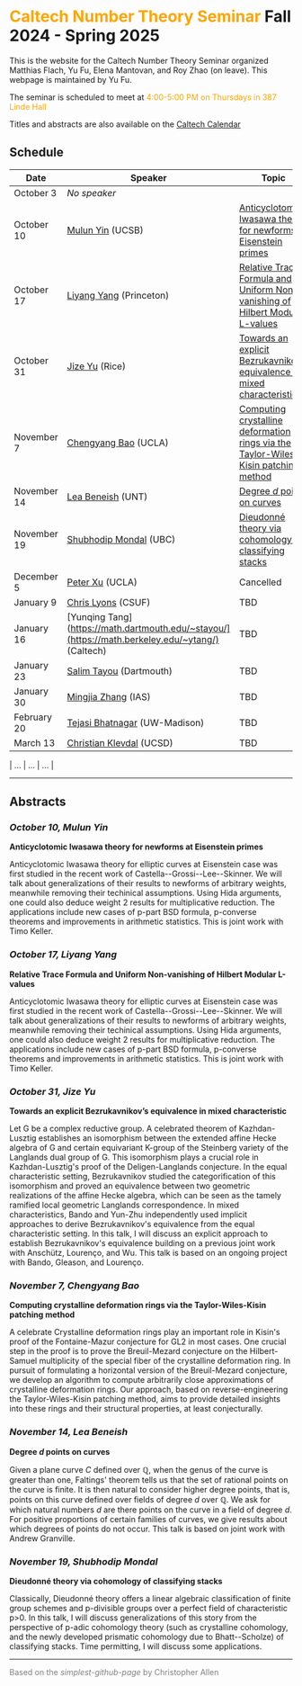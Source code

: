 # <span style="color:orange">Caltech Number Theory Seminar</span> Fall 2024 - Spring 2025

This is the website for the Caltech Number Theory Seminar organized Matthias Flach, Yu Fu, Elena Mantovan, and Roy Zhao (on leave).
This webpage is maintained by Yu Fu.

The seminar is scheduled to meet at <span style="color:orange">4:00-5:00 PM on Thursdays in 387 Linde Hall</span>

Titles and abstracts are also available on the [Caltech Calendar](https://pma.caltech.edu/calendar/week)

## Schedule

| Date          | Speaker           | Topic |
| ----          | -------           | ----- |
| October 3     | _No speaker_      |       |
| October 10    | [Mulun Yin](https://www.math.ucsb.edu/people/mulun-yin) (UCSB) | [Anticyclotomic Iwasawa theory for newforms at Eisenstein primes](#oct10) |
| October 17    | [Liyang Yang](https://lyliyangyang.github.io/) (Princeton) | [Relative Trace Formula and Uniform Non-vanishing of Hilbert Modular L-values](#oct17) |
| October 31    | [Jize Yu](https://sites.google.com/view/jize-yu-math/home?authuser=0) (Rice) | [Towards an explicit Bezrukavnikov’s equivalence in mixed characteristic](#oct31) |
| November 7    | [Chengyang Bao](https://math.uchicago.edu/~c.y.bao/) (UCLA) | [Computing crystalline deformation rings via the Taylor-Wiles-Kisin patching method](#nov7) |
| November 14   | [Lea Beneish](https://sites.google.com/view/lea-beneish/home) (UNT) | [Degree $d$ points on curves](#nov14) |
| November 19   | [Shubhodip Mondal](https://personal.math.ubc.ca/~smondal/)  (UBC) | [Dieudonné theory via cohomology of classifying stacks](#nov19) |
| December 5    | [Peter Xu](https://www.math.ucla.edu/people/visiting/peterx)  (UCLA) | Cancelled |
| January 9     | [Chris Lyons](https://www.fullerton.edu/math/faculty/clyons/)  (CSUF) | TBD |
| January 16    | [Yunqing Tang](https://math.dartmouth.edu/~stayou/](https://math.berkeley.edu/~ytang/) (Caltech)  | TBD |
| January 23    | [Salim Tayou](https://math.dartmouth.edu/~stayou/) (Dartmouth) | TBD |
| January 30    | [Mingjia Zhang](https://www.ias.edu/scholars/mingjia-zhang) (IAS) | TBD |
| February 20   | [Tejasi Bhatnagar](https://sites.google.com/view/tbhatnagar/home?authuser=0) (UW-Madison) | TBD |
| March 13      | [Christian Klevdal](https://sites.google.com/view/christianklevdal/home) (UCSD) | TBD |

| ...           | ... | ... |

---

## Abstracts

<a name="oct10"></a>
### _October 10, Mulun Yin_
**Anticyclotomic Iwasawa theory for newforms at Eisenstein primes**

Anticyclotomic Iwasawa theory for elliptic curves at Eisenstein case was first studied in the recent work of Castella--Grossi--Lee--Skinner. We will talk about generalizations of their results to newforms of arbitrary weights, meanwhile removing their techinical assumptions. Using Hida arguments, one could also deduce weight 2 results for multiplicative reduction. The applications include new cases of p-part BSD formula, p-converse theorems and improvements in arithmetic statistics. This is joint work with Timo Keller.

<a name="oct17"></a>
### _October 17, Liyang Yang_
**Relative Trace Formula and Uniform Non-vanishing of Hilbert Modular L-values**

Anticyclotomic Iwasawa theory for elliptic curves at Eisenstein case was first studied in the recent work of Castella--Grossi--Lee--Skinner. We will talk about generalizations of their results to newforms of arbitrary weights, meanwhile removing their techinical assumptions. Using Hida arguments, one could also deduce weight 2 results for multiplicative reduction. The applications include new cases of p-part BSD formula, p-converse theorems and improvements in arithmetic statistics. This is joint work with Timo Keller.

<a name="oct31"></a>
### _October 31, Jize Yu_
**Towards an explicit Bezrukavnikov’s equivalence in mixed characteristic**

Let G be a complex reductive group. A celebrated theorem of Kazhdan-Lusztig establishes an isomorphism between the extended affine Hecke algebra of G and certain equivariant K-group of the Steinberg variety of the Langlands dual group of G. This isomorphism plays a crucial role in Kazhdan-Lusztig's proof of the Deligen-Langlands conjecture. In the equal characteristic setting, Bezrukavnikov studied the categorification of this isomorphism and proved an equivalence between two geometric realizations of the affine Hecke algebra, which can be seen as the tamely ramified local geometric Langlands correspondence. In mixed characteristics, Bando and Yun-Zhu independently used implicit approaches to derive Bezrukavnikov's equivalence from the equal characteristic setting. In this talk, I will discuss an explicit approach to establish Bezrukavnikov's equivalence building on a previous joint work with Anschütz, Lourenço, and Wu. This talk is based on an ongoing project with Bando, Gleason, and Lourenço.

<a name="nov7"></a>
### _November 7, Chengyang Bao_
**Computing crystalline deformation rings via the Taylor-Wiles-Kisin patching method**

A celebrate Crystalline deformation rings play an important role in Kisin's proof of the Fontaine-Mazur conjecture for GL2 in most cases. One crucial step in the proof is to prove the Breuil-Mezard conjecture on the Hilbert-Samuel multiplicity of the special fiber of the crystalline deformation ring. In pursuit of formulating a horizontal version of the Breuil-Mezard conjecture, we develop an algorithm to compute arbitrarily close approximations of crystalline deformation rings. Our approach, based on reverse-engineering the Taylor-Wiles-Kisin patching method, aims to provide detailed insights into these rings and their structural properties, at least conjecturally.

<a name="nov14"></a>
### _November 14, Lea Beneish_
**Degree $d$ points on curves**

Given a plane curve $C$ defined over $\mathbb{Q}$, when the genus of the curve is greater than one, Faltings' theorem tells us that the set of rational points on the curve is finite. It is then natural to consider higher degree points, that is, points on this curve defined over fields of degree $d$ over $\mathbb{Q}$. We ask for which natural numbers $d$ are there points on the curve in a field of degree $d$. For positive proportions of certain families of curves, we give results about which degrees of points do not occur. This talk is based on joint work with Andrew Granville.


<a name="nov19"></a>
### _November 19, Shubhodip Mondal_
**Dieudonné theory via cohomology of classifying stacks**

Classically, Dieudonné theory offers a linear algebraic classification of finite group schemes and p-divisible groups over a perfect field of characteristic p>0. In this talk, I will discuss generalizations of this story from the perspective of p-adic cohomology theory (such as crystalline cohomology, and the newly developed prismatic cohomology due to Bhatt--Scholze) of classifying stacks. Time permitting, I will discuss some applications.

---

<span style="color:gray"> Based on the *simplest-github-page* by  Christopher Allen </span>
